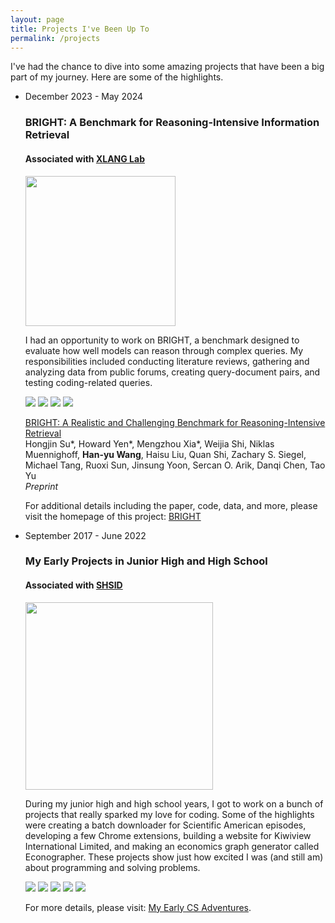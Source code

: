 ```yaml
---
layout: page
title: Projects I've Been Up To
permalink: /projects
---
```


<link rel="stylesheet" href="/assets/css/list.css">

I've had the chance to dive into some amazing projects that have been a big part of my journey. Here are some of the highlights.

<ul class="timeline">
  <li class="timeline-event">
    <label class="timeline-event-icon"></label>
    <div class="timeline-event-copy">
      <p class="timeline-event-thumbnail">December 2023 - May 2024</p>
      <h3>BRIGHT: A Benchmark for Reasoning-Intensive Information Retrieval</h3>
      <h4>Associated with <a href="https://www.xlang.ai/"><b>XLANG Lab</b></a></h4>
      <img src="/assets/img/xlang.png" style="height:6vh;">
      <p>I had an opportunity to work on BRIGHT, a benchmark designed to evaluate how well models can reason through complex queries. My responsibilities included conducting literature reviews, gathering and analyzing data from public forums, creating query-document pairs, and testing coding-related queries.</p>
      <div class="scroll-container project">
        <img src="/assets/img/BRIGHT1.png">
        <img src="/assets/img/BRIGHT2.png">
        <img src="/assets/img/BRIGHT4.png">
        <img src="/assets/img/BRIGHT5.png">
      </div>
      <p><a href="https://arxiv.org/abs/2407.12883">BRIGHT: A Realistic and Challenging Benchmark for Reasoning-Intensive Retrieval</a><br>Hongjin Su*, Howard Yen*, Mengzhou Xia*, Weijia Shi, Niklas Muennighoff, <b>Han-yu Wang</b>, Haisu Liu, Quan Shi, Zachary S. Siegel, Michael Tang, Ruoxi Sun, Jinsung Yoon, Sercan O. Arik, Danqi Chen, Tao Yu<br><i>Preprint</i></p>
      <p>For additional details including the paper, code, data, and more, please visit the homepage of this project: <a href="https://brightbenchmark.github.io/">BRIGHT</a></p>
    </div>
  </li>
  <li class="timeline-event">
    <label class="timeline-event-icon"></label>
    <div class="timeline-event-copy">
      <p class="timeline-event-thumbnail">September 2017 - June 2022</p>
      <h3>My Early Projects in Junior High and High School</h3>
      <h4>Associated with <a href="https://www.shsid.org/"><b>SHSID</b></a></h4>
      <div class="image-wrapper">
          <img src="/assets/img/shsid.png" style="height:7.5vh;">
      </div>
      <p>During my junior high and high school years, I got to work on a bunch of projects that really sparked my love for coding. Some of the highlights were creating a batch downloader for Scientific American episodes, developing a few Chrome extensions, building a website for Kiwiview International Limited, and making an economics graph generator called Econographer. These projects show just how excited I was (and still am) about programming and solving problems.</p>
      <div class="scroll-container project">
        <img src="/assets/img/econographer1.png">
        <img src="/assets/img/musicdownloader3.jpg">
        <img src="/assets/img/chromeextension1.png">
        <img src="/assets/img/safetcher1.jpg">
        <img src="/assets/img/24.png">
      </div>
      <p>For more details, please visit: <a href="https://henryhyw.github.io/early.html">My Early CS Adventures</a>.</p>
    </div>
  </li>
</ul>  